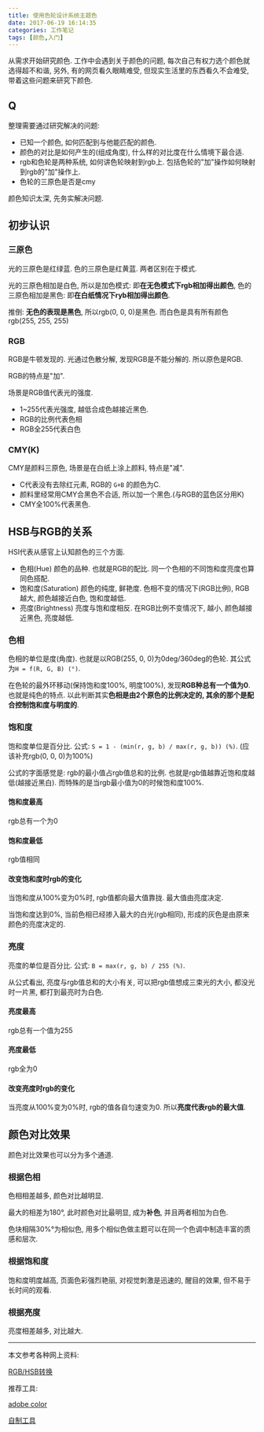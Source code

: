 ```yaml
---
title: 使用色轮设计系统主题色
date: 2017-06-19 16:14:35
categories: 工作笔记
tags: [颜色,入门]
---
```

从需求开始研究颜色. 工作中会遇到关于颜色的问题, 每次自己有权力选个颜色就选得超不和谐, 另外, 有的网页看久眼睛难受, 但现实生活里的东西看久不会难受, 带着这些问题来研究下颜色.

<!--more-->

## Q

整理需要通过研究解决的问题:

+ 已知一个颜色, 如何匹配到与他能匹配的颜色.
+ 颜色的对比是如何产生的(组成角度), 什么样的对比度在什么情境下最合适.
+ rgb和色轮是两种系统, 如何讲色轮映射到rgb上. 包括色轮的"加"操作如何映射到rgb的"加"操作上.
+ 色轮的三原色是否是cmy

颜色知识太深, 先务实解决问题.

## 初步认识

### 三原色

光的三原色是红绿蓝. 色的三原色是红黄蓝. 两者区别在于模式.

光的三原色相加是白色, 所以是加色模式: 即**在无色模式下rgb相加得出颜色**, 色的三原色相加是黑色: 即**在白纸情况下ryb相加得出颜色**.

推倒: **无色的表现是黑色**, 所以rgb(0, 0, 0)是黑色. 而白色是具有所有颜色rgb(255, 255, 255)

### RGB

RGB是牛顿发现的. 光通过色散分解, 发现RGB是不能分解的. 所以原色是RGB.

RGB的特点是"加". 

场景是RGB值代表光的强度.

+ 1~255代表光强度, 越低合成色越接近黑色.
+ RGB的比例代表色相
+ RGB全255代表白色

### CMY(K)

CMY是颜料三原色, 场景是在白纸上涂上颜料, 特点是"减". 

+ C代表没有去除红元素, RGB的 `G+B` 的颜色为C.
+ 颜料里经常用CMY合黑色不合适, 所以加一个黑色.(与RGB的蓝色区分用K)
+ CMY全100%代表黑色.

## HSB与RGB的关系

HSI代表从感官上认知颜色的三个方面.

+ 色相(Hue) 颜色的品种. 也就是RGB的配比. 同一个色相的不同饱和度亮度也算同色搭配.
+ 饱和度(Saturation) 颜色的纯度, 鲜艳度. 色相不变的情况下(RGB比例), RGB越大, 颜色越接近白色, 饱和度越低.
+ 亮度(Brightness) 亮度与饱和度相反. 在RGB比例不变情况下, 越小, 颜色越接近黑色, 亮度越低.

### 色相

色相的单位是度(角度). 也就是以RGB(255, 0, 0)为0deg/360deg的色轮. 其公式为`H = f(R, G, B) (°)`.

在色轮的最外环移动(保持饱和度100%, 明度100%), 发现**RGB种总有一个值为0**. 也就是纯色的特点. 以此判断其实**色相是由2个原色的比例决定的, 其余的那个是配合控制饱和度与明度的**.

### 饱和度

饱和度单位是百分比. 公式: `S = 1 - (min(r, g, b) / max(r, g, b)) (%)`. (应该补充rgb(0, 0, 0)为100%)

公式的字面感觉是: rgb的最小值占rgb值总和的比例. 也就是rgb值越靠近饱和度越低(越接近黑白). 而特殊的是当rgb最小值为0的时候饱和度100%.

#### 饱和度最高

rgb总有一个为0

#### 饱和度最低

rgb值相同

#### 改变饱和度时rgb的变化

当饱和度从100%变为0%时, rgb值都向最大值靠拢. 最大值由亮度决定.

当饱和度达到0%, 当前色相已经掺入最大的白光(rgb相同), 形成的灰色是由原来颜色的亮度决定的.

### 亮度

亮度的单位是百分比. 公式: `B = max(r, g, b) / 255 (%)`.

从公式看出, 亮度与rgb值总和的大小有关, 可以把rgb值想成三束光的大小, 都没光时一片黑, 都打到最亮时为白色.

#### 亮度最高

rgb总有一个值为255

#### 亮度最低

rgb全为0

#### 改变亮度时rgb的变化

当亮度从100%变为0%时, rgb的值各自匀速变为0. 所以**亮度代表rgb的最大值**.

## 颜色对比效果

颜色对比效果也可以分为多个通道.

### 根据色相

色相相差越多, 颜色对比越明显.

最大的相差为180°, 此时颜色对比最明显, 成为**补色**, 并且两者相加为白色.

色块相隔30%°为相似色, 用多个相似色做主题可以在同一个色调中制造丰富的质感和层次.

### 根据饱和度

饱和度明度越高, 页面色彩强烈艳丽, 对视觉刺激是迅速的, 醒目的效果, 但不易于长时间的观看.

### 根据亮度

亮度相差越多, 对比越大.

---

本文参考各种网上资料:

[RGB/HSB转换](http://blog.csdn.net/xhhjin/article/details/7020449)

推荐工具:

[adobe color](https://color.adobe.com/create/color-wheel/)

[自制工具](https://j-i-n.github.io/)

